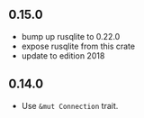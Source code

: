 ## 0.15.0
- bump up rusqlite to 0.22.0
- expose rusqlite from this crate
- update to edition 2018

## 0.14.0
- Use `&mut Connection` trait.
